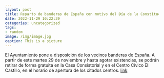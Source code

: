 ```yaml
---
layout: post
title: Reparto de banderas de España con motivo del Día de la Constitución
date: 2022-11-29 10:22:39
categories: uncategorized
tags:
- random
image: /img/image.jpg
caption: This is a picture
---
```

El Ayuntamiento pone a disposición de los vecinos banderas de España.  A partir de este martes 29 de noviembre y hasta agotar existencias, se podrán retirar de forma gratuita en la Casa Consistorial y en el Centro Cívico El Castillo, en el horario de apertura de los citados centros.  [link](https://www.ayto-villacanada.es/noticias/reparto-de-banderas-de-espana-con-motivo-del-dia-de-la-constitucion/)
